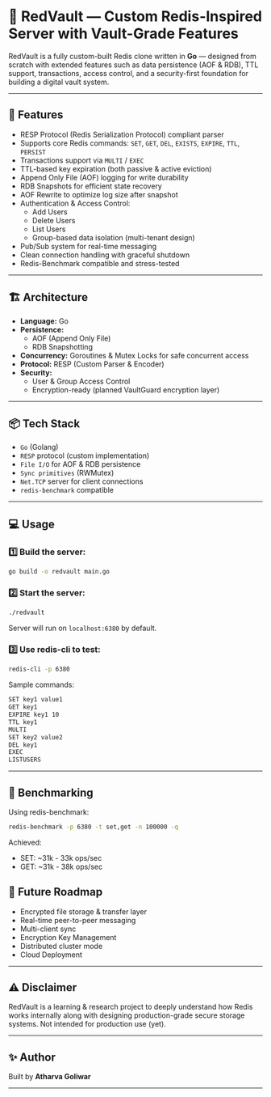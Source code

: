 # 🔐 RedVault — Custom Redis-Inspired Server with Vault-Grade Features

RedVault is a fully custom-built Redis clone written in **Go** — designed from scratch with extended features such as data persistence (AOF & RDB), TTL support, transactions, access control, and a security-first foundation for building a digital vault system.

---

## 🚀 Features

-  RESP Protocol (Redis Serialization Protocol) compliant parser
-  Supports core Redis commands: `SET`, `GET`, `DEL`, `EXISTS`, `EXPIRE`, `TTL`, `PERSIST`
-  Transactions support via `MULTI` / `EXEC`
-  TTL-based key expiration (both passive & active eviction)
-  Append Only File (AOF) logging for write durability
-  RDB Snapshots for efficient state recovery
-  AOF Rewrite to optimize log size after snapshot
-  Authentication & Access Control:
    - Add Users
    - Delete Users
    - List Users
    - Group-based data isolation (multi-tenant design)
-  Pub/Sub system for real-time messaging
-  Clean connection handling with graceful shutdown
-  Redis-Benchmark compatible and stress-tested

---

## 🏗 Architecture

- **Language:** Go
- **Persistence:** 
  - AOF (Append Only File)
  - RDB Snapshotting
- **Concurrency:** Goroutines & Mutex Locks for safe concurrent access
- **Protocol:** RESP (Custom Parser & Encoder)
- **Security:** 
  - User & Group Access Control
  - Encryption-ready (planned VaultGuard encryption layer)

---

## 📦 Tech Stack

- `Go` (Golang)
- `RESP` protocol (custom implementation)
- `File I/O` for AOF & RDB persistence
- `Sync primitives` (RWMutex)
- `Net.TCP` server for client connections
- `redis-benchmark` compatible

---

## 💻 Usage

### 1️⃣ Build the server:

```bash
go build -o redvault main.go
````

### 2️⃣ Start the server:

```bash
./redvault
```

Server will run on `localhost:6380` by default.

### 3️⃣ Use redis-cli to test:

```bash
redis-cli -p 6380
```

Sample commands:

```bash
SET key1 value1
GET key1
EXPIRE key1 10
TTL key1
MULTI
SET key2 value2
DEL key1
EXEC
LISTUSERS
```

---

## 🧪 Benchmarking

Using redis-benchmark:

```bash
redis-benchmark -p 6380 -t set,get -n 100000 -q
```

Achieved:

* SET: \~31k - 33k ops/sec
* GET: \~31k - 38k ops/sec


## 🚀 Future Roadmap

*  Encrypted file storage & transfer layer
*  Real-time peer-to-peer messaging
*  Multi-client sync
*  Encryption Key Management
*  Distributed cluster mode
*  Cloud Deployment

---

## ⚠ Disclaimer

RedVault is a learning & research project to deeply understand how Redis works internally along with designing production-grade secure storage systems. Not intended for production use (yet).

---

## ✨ Author

Built by **Atharva Goliwar**


---
